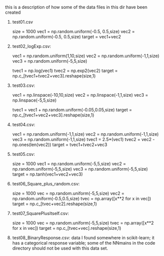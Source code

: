this is a description of how some of the data files in this dir have been created
1) test01.csv

    size = 1000
    vec1 = np.random.uniform(-0.5, 0.5,size)
    vec2 = np.random.uniform(-0.5, 0.5,size)
    target = vec1+vec2
    
2) test02_logExp.csv:

    vec1 = np.random.uniform(1,10,size)
    vec2 = np.random.uniform(-1,1,size)
    vec3 = np.random.uniform(-5,5,size)
    
    tvec1 = np.log(vec1)
    tvec2 = np.exp2(vec2)
    target = np.c_[tvec1+tvec2+vec3].reshape(size,1)

3) test03.csv:

    vec1 = np.linspace(-10,10,size)
    vec2 = np.linspace(-1,1,size)
    vec3 = np.linspace(-5,5,size)
    
    tvec1 = vec1 + np.random.uniform(-0.05,0.05,size)
    target = np.c_[tvec1+vec2+vec3].reshape(size,1)

4) test04.csv: 

	vec1 = np.random.uniform(-1,1,size)
    vec2 = np.random.uniform(-1,1,size)
    vec3 = np.random.uniform(-1,1,size)
    tvec1 = 2.5*(vec1)
    tvec2 = vec2 - np.ones(len(vec2))
    target = tvec1+tvec2+vec3

5) test05.csv:

    size = 1000
    vec1 = np.random.uniform(-5,5,size)
    vec2 = np.random.uniform(-5,5,size)
    vec3 = np.random.uniform(-5,5,size)
    target = np.tanh(vec1+vec2+vec3)

6) test06_Square_plus_random.csv:

    size = 1000
    vec = np.random.uniform(-5,5,size)
    vec2 = np.random.uniform(-0.5,0.5,size)
    tvec = np.array([x**2 for x in vec])
    target = np.c_[tvec+vec2].reshape(size,1) 

7) test07_SquarePlusItself.csv:

    size = 1000
    vec = np.random.uniform(-5,5,size)
    tvec = np.array([x**2 for x in vec])
    target = np.c_[tvec+vec].reshape(size,1) 

8) test08_BinaryResponse.csv:
	data I found somewhere in scikit-learn; it has a categorical response variable;
	some of the NNmains in the code directory should not be used with this data set.
